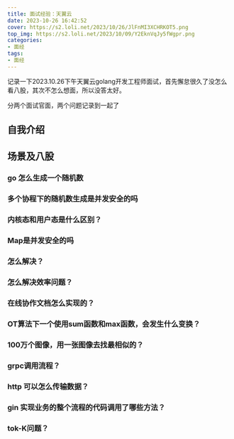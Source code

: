 ```yaml
---
title: 面试经验：天翼云
date: 2023-10-26 16:42:52
cover: https://s2.loli.net/2023/10/26/JlFnMI3XCHRKOT5.png
top_img: https://s2.loli.net/2023/10/09/Y2EknVqJy5fWgpr.png
categories:
- 面经
tags:
- 面经
---
```


记录一下2023.10.26下午天翼云golang开发工程师面试，首先懈怠很久了没怎么看八股，其次不怎么想面，所以没答太好。

分两个面试官面，两个问题记录到一起了

## 自我介绍

## 场景及八股

### go 怎么生成一个随机数

### 多个协程下的随机数生成是并发安全的吗

### 内核态和用户态是什么区别？

### Map是并发安全的吗

### 怎么解决？

### 怎么解决效率问题？

### 在线协作文档怎么实现的？

### OT算法下一个使用sum函数和max函数，会发生什么变换？

### 100万个图像，用一张图像去找最相似的？

### grpc调用流程？

### http 可以怎么传输数据？

### gin 实现业务的整个流程的代码调用了哪些方法？

### tok-K问题？
